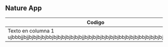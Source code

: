## Nature App
| Codigo        | Interfaz                              |
|-------------------|----------------------------------------|
| Texto en columna 1 ujbbbjjbjjbjbjbjbjbbjbjbjbjbjbjbjbjjbjbjbjbjbjbjbjbjbbjbjbjbjbbjbjbjbjbjbjbjbjbjb                                                  | ![App demostration](https://i.giphy.com/media/v1.Y2lkPTc5MGI3NjExYndqN2Z4OTQ4bWN3YW9razF4eDZlN2NmZDJrY2V3eHZ2Mzk4OTJtZSZlcD12MV9pbnRlcm5hbF9naWZfYnlfaWQmY3Q9Zw/nkqV7AhhiMmX8uiCnt/giphy.gif) |

